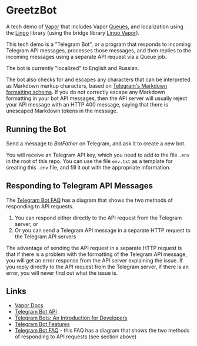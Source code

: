 # GreetzBot #

A tech demo of [Vapor](https://vapor.codes) that includes Vapor
[Queues](https://github.com/vapor/queues), and localization using the
[Lingo](https://github.com/miroslavkovac/Lingo) library (using the bridge
library [Lingo Vapor](https://github.com/vapor-community/Lingo-Vapor)).

This tech demo is a "Telegram Bot", or a program that responds to incoming
Telegram API messages, processes those messages, and then replies to the
incoming messages using a separate API request via a Queue job.

The bot is currently "localized" to English and Russian.

The bot also checks for and escapes any characters that can be interpreted as
Markdown markup characters, based on [Telegram's Markdown formatting
schema](https://core.telegram.org/bots/api#formatting-options).  If you do not
correctly escape any Markdown formatting in your bot API messages, then the
API server will usually reject your API message with an HTTP 400 message,
saying that there is unescaped Markdown tokens in the message.

## Running the Bot ##
Send a message to _BotFather_ on Telegram, and ask it to create a new bot.

You will receive an Telegram API key, which you need to add to the file `.env`
in the root of this repo.  You can use the file `env.txt` as a template for
creating this `.env` file, and fill it out with the appropriate information.

## Responding to Telegram API Messages ##
The [Telegram Bot FAQ](https://core.telegram.org/bots/faq) has a diagram that
shows the two methods of responding to API requests.

1. You can respond either directly to the API request from the Telegram server, or
2. Or you can send a Telegram API message in a separate HTTP request to the Telegram API servers

The advantage of sending the API request in a separate HTTP request is that if
there is a problem with the formatting of the Telegram API message, you will
get an error response from the API server explaining the issue.  If you reply
directly to the API request from the Telegram server, if there is an error,
you will never find out what the issue is.

## Links ##
- [Vapor Docs](https://docs.vapor.codes/)
- [Telegram Bot API](https://core.telegram.org/bots/api)
- [Telegram Bots: An Introduction for Developers](https://core.telegram.org/bots)
- [Telegram Bot Features](https://core.telegram.org/bots/features)
- [Telegram Bot FAQ](https://core.telegram.org/bots/faq) - this FAQ has a
  diagram that shows the two methods of responding to API requests (see
  section above)
